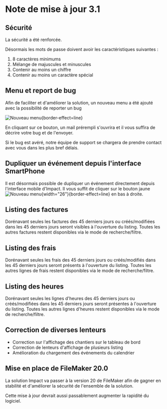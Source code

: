 # Note de mise à jour 3.1

## Sécurité

La sécurité a été renforcée.

Désormais les mots de passe doivent avoir les caractéristiques suivantes : 
1. 8 caractères minimums
2. Mélange de majuscules et minuscules
3. Contenir au moins un chiffre
4. Contenir au moins un caractère spécial

## Menu et report de bug
Afin de faciliter et d'améliorer la solution, un nouveau menu a été ajouté avec la possibilité de reporter un bug

![Nouveau menu](3.1_new_menu.png){border-effect=line}


En cliquant sur ce bouton, un mail prérempli s'ouvrira et il vous suffira de décrire votre bug et de l'envoyer. 

Si le bug est avéré, notre équipe de support se chargera de prendre contact avec vous dans les plus bref délais.

## Dupliquer un événement depuis l'interface SmartPhone

Il est désormais possible de dupliquer un événement directement depuis l'interface mobile d'Impact.
Il vous suffit de cliquer sur le bouton jaune ![Nouveau menu](eMIAkyh.png){width="26"}{border-effect=line} en bas à droite.

## Listing des factures
Dorénavant seules les factures des 45 derniers jours ou créés/modifiées dans les 45 derniers jours seront visibles à l'ouverture du listing.
Toutes les autres factures restent disponibles via le mode de recherche/filtre.

## Listing des frais
Dorénavant seules les frais des 45 derniers jours ou créés/modifiés dans les 45 derniers jours seront présents à l'ouverture du listing.
Toutes les autres lignes de frais restent disponibles via le mode de recherche/filtre.

## Listing des heures
Dorénavant seules les lignes d'heures des 45 derniers jours ou créés/modifiées dans les 45 derniers jours seront présentes à l'ouverture du listing.
Toutes les autres lignes d'heures restent disponibles via le mode de recherche/filtre.


## Correction de diverses lenteurs
- Correction sur l'affichage des chantiers sur le tableau de bord
- Correction de lenteurs d'affichage de plusieurs listing
- Amélioration du chargement des événements du calendrier


## Mise en place de FileMaker 20.0
La solution Impact va passer à la version 20 de FileMaker afin de gagner en stabilité et d'améliorer la sécurité de l'ensemble de la solution.

Cette mise à jour devrait aussi passablement augmenter la rapidité du logiciel.


